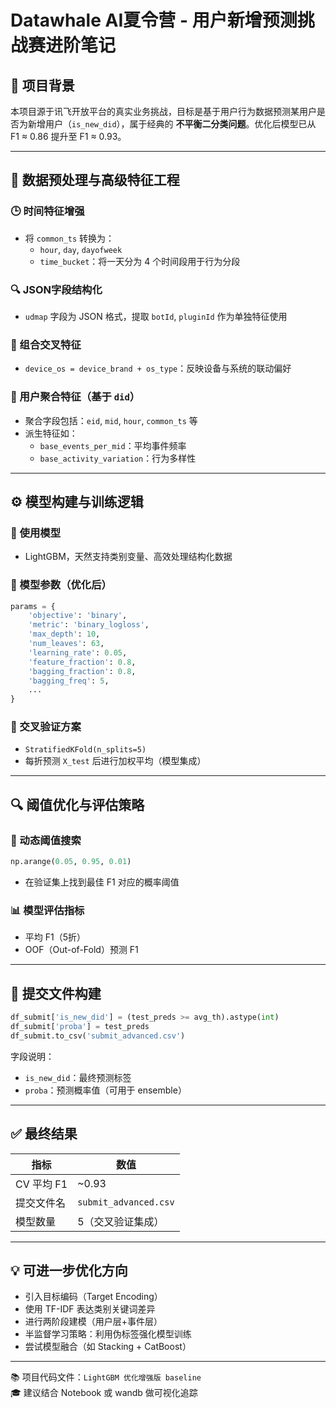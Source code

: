 # Datawhale AI夏令营 - 用户新增预测挑战赛进阶笔记

## 🚀 项目背景

本项目源于讯飞开放平台的真实业务挑战，目标是基于用户行为数据预测某用户是否为新增用户（`is_new_did`），属于经典的 **不平衡二分类问题**。优化后模型已从 F1 ≈ 0.86 提升至 F1 ≈ 0.93。

---

## 🔧 数据预处理与高级特征工程

### 🕒 时间特征增强
- 将 `common_ts` 转换为：
  - `hour`, `day`, `dayofweek`
  - `time_bucket`：将一天分为 4 个时间段用于行为分段

### 🔍 JSON字段结构化
- `udmap` 字段为 JSON 格式，提取 `botId`, `pluginId` 作为单独特征使用

### 🔁 组合交叉特征
- `device_os = device_brand + os_type`：反映设备与系统的联动偏好

### 🧮 用户聚合特征（基于 `did`）
- 聚合字段包括：`eid`, `mid`, `hour`, `common_ts` 等
- 派生特征如：
  - `base_events_per_mid`：平均事件频率
  - `base_activity_variation`：行为多样性

---

## ⚙️ 模型构建与训练逻辑

### 🧠 使用模型
- LightGBM，天然支持类别变量、高效处理结构化数据

### 🎯 模型参数（优化后）

```python
params = {
    'objective': 'binary',
    'metric': 'binary_logloss',
    'max_depth': 10,
    'num_leaves': 63,
    'learning_rate': 0.05,
    'feature_fraction': 0.8,
    'bagging_fraction': 0.8,
    'bagging_freq': 5,
    ...
}
```

### 🧪 交叉验证方案
- `StratifiedKFold(n_splits=5)`
- 每折预测 `X_test` 后进行加权平均（模型集成）

---

## 🔍 阈值优化与评估策略

### 📐 动态阈值搜索
```python
np.arange(0.05, 0.95, 0.01)
```
- 在验证集上找到最佳 F1 对应的概率阈值

### 📊 模型评估指标
- 平均 F1（5折）
- OOF（Out-of-Fold）预测 F1

---

## 📝 提交文件构建

```python
df_submit['is_new_did'] = (test_preds >= avg_th).astype(int)
df_submit['proba'] = test_preds
df_submit.to_csv('submit_advanced.csv')
```

字段说明：
- `is_new_did`：最终预测标签
- `proba`：预测概率值（可用于 ensemble）

---

## ✅ 最终结果

| 指标 | 数值 |
|------|------|
| CV 平均 F1 | ~0.93 |
| 提交文件名 | `submit_advanced.csv` |
| 模型数量 | 5（交叉验证集成） |

---

## 💡 可进一步优化方向

- 引入目标编码（Target Encoding）
- 使用 TF-IDF 表达类别关键词差异
- 进行两阶段建模（用户层+事件层）
- 半监督学习策略：利用伪标签强化模型训练
- 尝试模型融合（如 Stacking + CatBoost）

---

📚 项目代码文件：`LightGBM 优化增强版 baseline`  
🎓 建议结合 Notebook 或 wandb 做可视化追踪


